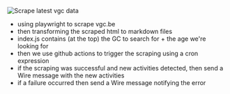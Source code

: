 ![Scrape latest vgc data](https://github.com/chiviteam/vgc-alerts/workflows/Scrape%20latest%20vgc%20data/badge.svg)

- using playwright to scrape vgc.be
- then transforming the scraped html to markdown files
- index.js contains (at the top) the GC to search for + the age we're looking for
- then we use github actions to trigger the scraping using a cron expression
- if the scraping was successful and new activities detected, then send a Wire message with the new activities
- if a failure occurred then send a Wire message notifying the error